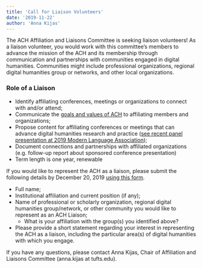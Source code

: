 ```yaml
---
title: 'Call for Liaison Volunteers'
date: '2019-11-22'
author: 'Anna Kijas'
---
```

The ACH Affiliation and Liaisons Committee is seeking liaison volunteers! As a liaison volunteer, you would work with this committee’s members to advance the mission of the ACH and its membership through communication and partnerships with communities engaged in digital humanities. Communities might include professional organizations, regional digital humanities group or networks, and other local organizations.

### Role of a Liaison

- Identify affiliating conferences, meetings or organizations to connect with and/or attend;
- Communicate the [goals and values of ACH](http://ach.org/about-ach/) to affiliating members and organizations;
- Propose content for affiliating conferences or meetings that can advance digital humanities research and practice ([see recent panel presentation at 2019 Modern Language Association](http://ach.org/news/2018/12/ach-mla-transacting-dh-roles-rights-and-responsibilities-of-collaboration/));
- Document connections and partnerships with affiliated organizations (e.g. follow-up report about sponsored conference presentation)
- Term length is one year, renewable

If you would like to represent the ACH as a liaison, please submit the following details by December 20, 2019 [using this form](https://forms.gle/gy39U2beJxN9jb4S7).

- Full name;
- Institutional affiliation and current position (if any);
- Name of professional or scholarly organization, regional digital humanities group/network, or other community you would like to represent as an ACH Liaison;
  - What is your affiliation with the group(s) you identified above?
- Please provide a short statement regarding your interest in representing the ACH as a liaison, including the particular area(s) of digital humanities with which you engage.

If you have any questions, please contact Anna Kijas, Chair of Affiliation and Liaisons Committee (anna.kijas at tufts.edu).
